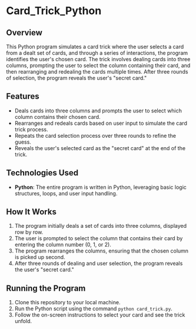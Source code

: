 # Card_Trick_Python

## Overview
This Python program simulates a card trick where the user selects a card from a dealt set of cards, and through a series of interactions, the program identifies the user's chosen card. The trick involves dealing cards into three columns, prompting the user to select the column containing their card, and then rearranging and redealing the cards multiple times. After three rounds of selection, the program reveals the user's "secret card."

## Features
- Deals cards into three columns and prompts the user to select which column contains their chosen card.
- Rearranges and redeals cards based on user input to simulate the card trick process.
- Repeats the card selection process over three rounds to refine the guess.
- Reveals the user's selected card as the "secret card" at the end of the trick.

## Technologies Used
- **Python**: The entire program is written in Python, leveraging basic logic structures, loops, and user input handling.

## How It Works
1. The program initially deals a set of cards into three columns, displayed row by row.
2. The user is prompted to select the column that contains their card by entering the column number (0, 1, or 2).
3. The program rearranges the columns, ensuring that the chosen column is picked up second.
4. After three rounds of dealing and user selection, the program reveals the user's "secret card."

## Running the Program
1. Clone this repository to your local machine.
2. Run the Python script using the command `python card_trick.py`.
3. Follow the on-screen instructions to select your card and see the trick unfold.
